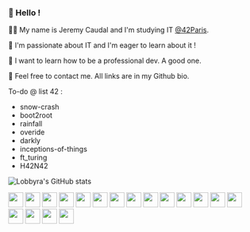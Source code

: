 ### 👋  Hello !

🙋‍♂️ My name is Jeremy Caudal and I'm studying IT [@42Paris](42.fr).

🌱 I'm passionate about IT and I'm eager to learn about it !

📘 I want to learn how to be a professional dev. A good one.

💬 Feel free to contact me. All links are in my Github bio.

To-do @ list 42 :
- snow-crash
- boot2root
- rainfall
- overide
- darkly
- inceptions-of-things
- ft_turing
- H42N42

![Lobbyra's GitHub stats](https://github-readme-stats.vercel.app/api?username=lobbyra&show_icons=true&theme=dark)

<p float="left">
  <img src="https://github.githubassets.com/images/modules/logos_page/GitHub-Mark.png" width="30px" height="30px" /> 
  <img src="https://upload.wikimedia.org/wikipedia/commons/thumb/3/35/Tux.svg/1200px-Tux.svg.png" width="30px" height="30px">
  <img src="https://ublu.fr/wp-content/uploads/2018/04/Logo-42.png" width="30px" height="30px" />
  <img src="https://upload.wikimedia.org/wikipedia/commons/thumb/1/18/C_Programming_Language.svg/1200px-C_Programming_Language.svg.png" width="30px" height="30px"> 
  <img src="https://upload.wikimedia.org/wikipedia/commons/thumb/1/18/ISO_C%2B%2B_Logo.svg/1200px-ISO_C%2B%2B_Logo.svg.png" width="30px" height="30px"> 
  <img src="https://cdn.iconscout.com/icon/free/png-512/typescript-1174965.png" width="30px" height="30px"> 
  <img src="https://upload.wikimedia.org/wikipedia/commons/thumb/9/99/Unofficial_JavaScript_logo_2.svg/480px-Unofficial_JavaScript_logo_2.svg.png" width="30px" height="30px"> 
  <img src="https://user-images.githubusercontent.com/8083855/30329899-bffb884c-97e4-11e7-8b93-f8e4bed7338a.png" width="30px" height="30px"> 
  <img src="https://upload.wikimedia.org/wikipedia/commons/thumb/9/9a/Visual_Studio_Code_1.35_icon.svg/1024px-Visual_Studio_Code_1.35_icon.svg.png" width="30px" height="30px">
  <img src="https://defkey.com/content/images/program/tmux-2019-10-24_12-24-21-icon-resized.png" width="30px" height="30px"> 
  <img src="https://cdn.iconscout.com/icon/free/png-512/vue-282497.png" width="30px" height="30px"> 
  <img src="https://cdn.icon-icons.com/icons2/2108/PNG/512/raspberry_pi_icon_130847.png" width="30px" height="30px"> 
  <img src="https://cdn.icon-icons.com/icons2/1508/PNG/512/python_104451.png" width="30px" height="30px">
  <img src="https://upload.wikimedia.org/wikipedia/commons/thumb/a/af/Adobe_Photoshop_CC_icon.svg/2101px-Adobe_Photoshop_CC_icon.svg.png" width="30px" height="30px">
  <img src="https://upload.wikimedia.org/wikipedia/commons/thumb/4/40/Adobe_Premiere_Pro_CC_icon.svg/1200px-Adobe_Premiere_Pro_CC_icon.svg.png" width="30px" height="30px">
  <img src="https://cdn.sanity.io/images/599r6htc/production/46a76c802176eb17b04e12108de7e7e0f3736dc6-1024x1024.png?w=670&h=670&q=75&fit=max&auto=format" width="30px" height="30px">
  <img src="https://upload.wikimedia.org/wikipedia/commons/4/45/Notion_app_logo.png" width="30px" height="30px">
  <img src="https://pbs.twimg.com/profile_images/1364407680488468481/aXfhJRe6_400x400.jpg" width="30px" height="30px"> 
</p>
